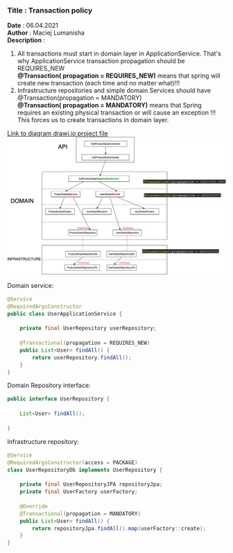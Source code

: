 <h3><b>Title</b> : Transaction policy</h3>
<b>Date</b> : 06.04.2021<br>
<b>Author</b> : Maciej Lumanisha<br>
<b>Description</b> :<br>

1. All transactions must start in domain layer in ApplicationService. That's why ApplicationService transaction
   propagation should be REQUIRES_NEW<br>
   <b>@Transaction( propagation = REQUIRES_NEW)</b> means that spring will create new transaction (each time and no
   matter what)!!!
2. Infrastructure repositories and simple domain Services should have @Transaction(propagation = MANDATORY)<br>
   <b>@Transaction( propagation = MANDATORY)</b> means that Spring requires an existing physical transaction or will
   cause an exception !!!
   This forces us to create transactions in domain layer.

[Link to diagram drawi.io project file](misc/transactions_diagram.drawio)<br>
![image info](./images/transactions_diagram.png)

Domain service:

```java
@Service
@RequiredArgsConstructor
public class UserApplicationService {
	
	private final UserRepository userRepository;
	
	@Transactional(propagation = REQUIRES_NEW)
	public List<User> findAll() {
		return userRepository.findAll();
	}
}
```

Domain Repository interface:

```java
public interface UserRepository {
	
	List<User> findAll();

}
```

Infrastructure repository:

```java
@Service
@RequiredArgsConstructor(access = PACKAGE)
class UserRepositoryDb implements UserRepository {
	
	private final UserRepositoryJPA repositoryJpa;
	private final UserFactory userFactory;
	
	@Override
	@Transactional(propagation = MANDATORY)
	public List<User> findAll() {
		return repositoryJpa.findAll().map(userFactory::create);
	}
}
```
